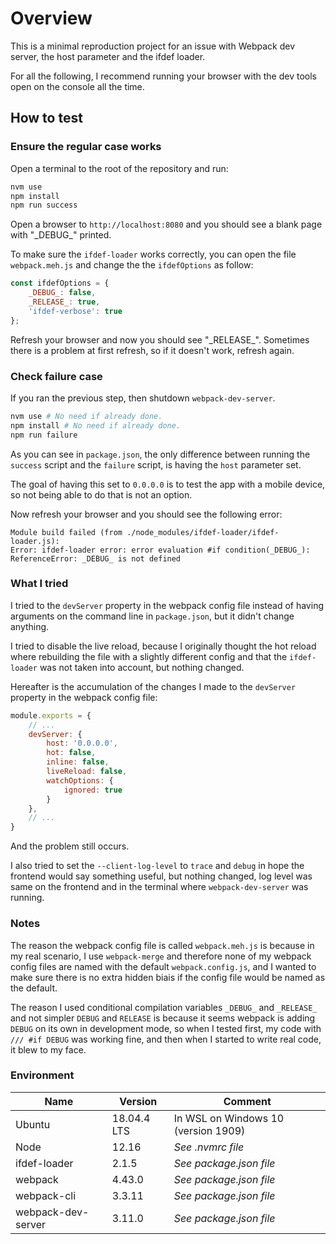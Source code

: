 # Overview

This is a minimal reproduction project for an issue with Webpack dev server, the host parameter and the ifdef loader.

For all the following, I recommend running your browser with the dev tools open on the console all the time.

## How to test

### Ensure the regular case works

Open a terminal to the root of the repository and run:

```sh
nvm use
npm install
npm run success
```

Open a browser to `http://localhost:8080` and you should see a blank page with "\_DEBUG\_" printed.

To make sure the `ifdef-loader` works correctly, you can open the file `webpack.meh.js` and change the the `ifdefOptions` as follow:

```js
const ifdefOptions = {
    _DEBUG_: false,
    _RELEASE_: true,
    'ifdef-verbose': true
};
```

Refresh your browser and now you should see "\_RELEASE\_". Sometimes there is a problem at first refresh, so if it doesn't work, refresh again.

### Check failure case

If you ran the previous step, then shutdown `webpack-dev-server`.

```sh
nvm use # No need if already done.
npm install # No need if already done.
npm run failure
```

As you can see in `package.json`, the only difference between running the `success` script and the `failure` script, is having the `host` parameter set.

The goal of having this set to `0.0.0.0` is to test the app with a mobile device, so not being able to do that is not an option.

Now refresh your browser and you should see the following error:

```
Module build failed (from ./node_modules/ifdef-loader/ifdef-loader.js):
Error: ifdef-loader error: error evaluation #if condition(_DEBUG_): ReferenceError: _DEBUG_ is not defined
```

### What I tried

I tried to the `devServer` property in the webpack config file instead of having arguments on the command line in `package.json`, but it didn't change anything.

I tried to disable the live reload, because I originally thought the hot reload where rebuilding the file with a slightly different config and that the `ifdef-loader` was not taken into account, but nothing changed.

Hereafter is the accumulation of the changes I made to the `devServer` property in the webpack config file:
```js
module.exports = {
    // ...
    devServer: {
        host: '0.0.0.0',
        hot: false,
        inline: false,
        liveReload: false,
        watchOptions: {
            ignored: true
        }
    },
    // ...
}
```

And the problem still occurs.

I also tried to set the `--client-log-level` to `trace` and `debug` in hope the frontend would say something useful, but nothing changed, log level was same on the frontend and in the terminal where `webpack-dev-server` was running.

### Notes

The reason the webpack config file is called `webpack.meh.js` is because in my real scenario, I use `webpack-merge` and therefore none of my webpack config files are named with the default `webpack.config.js`, and I wanted to make sure there is no extra hidden biais if the config file would be named as the default.

The reason I used conditional compilation variables `_DEBUG_` and `_RELEASE_` and not simpler `DEBUG` and `RELEASE` is because it seems webpack is adding `DEBUG` on its own in development mode, so when I tested first, my code with `/// #if DEBUG` was working fine, and then when I started to write real code, it blew to my face.

### Environment

Name | Version | Comment
---|---|---
Ubuntu | 18.04.4 LTS | In WSL on Windows 10 (version 1909)
Node | 12.16 | *See .nvmrc file*
ifdef-loader | 2.1.5 | *See package.json file*
webpack | 4.43.0 | *See package.json file*
webpack-cli | 3.3.11 | *See package.json file*
webpack-dev-server | 3.11.0 | *See package.json file*
